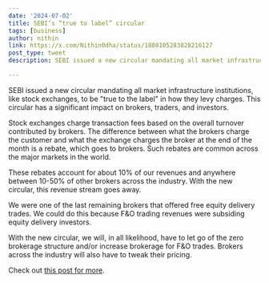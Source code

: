 ```yaml
---
date: '2024-07-02'
title: SEBI’s “true to label” circular
tags: [business]
author: nithin
link: https://x.com/Nithin0dha/status/1808105283828216127
post_type: tweet
description: SEBI issued a new circular mandating all market infrastructure institutions, like stock exchanges, to be "true to the label" in how they levy charges...

---
```


SEBI issued a new circular mandating all market infrastructure institutions, like stock exchanges, to be "true to the label" in how they levy charges. This circular has a significant impact on brokers, traders, and investors.

Stock exchanges charge transaction fees based on the overall turnover contributed by brokers. The difference between what the brokers charge the customer and what the exchange charges the broker at the end of the month is a rebate, which goes to brokers. Such rebates are common across the major markets in the world.

These rebates account for about 10% of our revenues and anywhere between 10-50% of other brokers across the industry. With the new circular, this revenue stream goes away.

We were one of the last remaining brokers that offered free equity delivery trades. We could do this because F&O trading revenues were subsiding equity delivery investors.

With the new circular, we will, in all likelihood, have to let go of the zero brokerage structure and/or increase brokerage for F&O trades. Brokers across the industry will also have to tweak their pricing.

Check out [this post for more](https://zerodha.com/z-connect/business-updates/sebis-true-to-label-circular).
